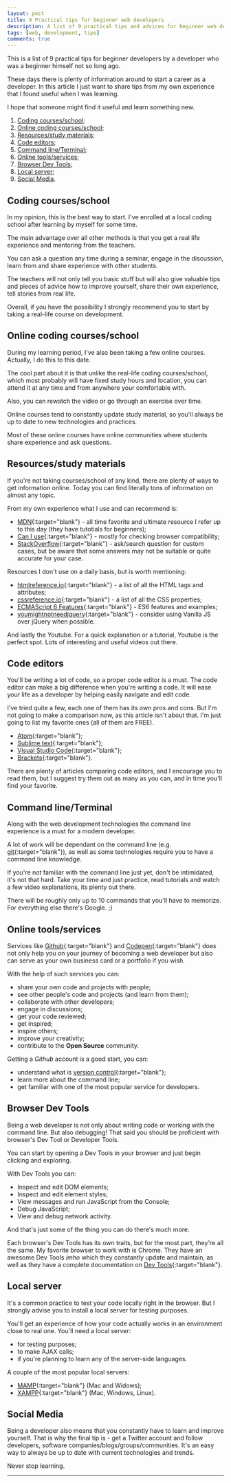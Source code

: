 ```yaml
---
layout: post
title: 9 Practical tips for beginner web developers
description: A list of 9 practical tips and advices for beginner web developers
tags: [web, development, tips]
comments: true
---
```


This is a list of 9 practical tips for beginner developers by a developer who was a beginner himself not so long ago.

These days there is plenty of information around to start a career as a developer. In this article I just want to share tips from my own experience that I found useful when I was learning.

I hope that someone might find it useful and learn something new.

1. [Coding courses/school](#coding-coursesschool);
2. [Online coding courses/school](#online-coding-coursesschool);
3. [Resources/study materials](#resourcesstudy-materials);
4. [Code editors](#code-editors);
5. [Command line/Terminal](#command-lineterminal);
6. [Online tools/services](#online-toolsservices);
7. [Browser Dev Tools](browser-dev-tools);
8. [Local server](#local-server);
9. [Social Media](#social-media).


## Coding courses/school
In my opinion, this is the best way to start. I've enrolled at a local coding school after learning by myself for some time.

The main advantage over all other methods is that you get a real life experience and mentoring from the teachers.

You can ask a question any time during a seminar, engage in the discussion, learn from and share experience with other students.

The teachers will not only tell you basic stuff but will also give valuable tips and pieces of advice how to improve yourself, share their own experience, tell stories from real life.

Overall, if you have the possibility I strongly recommend you to start by taking a real-life course on development.

## Online coding courses/school
During my learning period, I've also been taking a few online courses. Actually, I do this to this date.

The cool part about it is that unlike the real-life coding courses/school, which most probably will have fixed study hours and location, you can attend it at any time and from anywhere your comfortable with.

Also, you can rewatch the video or go through an exercise over time.

Online courses tend to constantly update study material, so you'll always be up to date to new technologies and practices.

Most of these online courses have online communities where students share experience and ask questions.

## Resources/study materials
If you're not taking courses/school of any kind, there are plenty of ways to get information online. Today you can find literally tons of information on almost any topic.

From my own experience what I use and can recommend is:
* [MDN](https://developer.mozilla.org/){:target="blank"} - all time favorite and ultimate resource I refer up to this day (they have tutotials for beginners);
* [Can I use](https://caniuse.com/){:target="blank"} - mostly for checking browser compatibility;
* [StackOverflow](https://stackoverflow.com/){:target="blank"} - ask/search question for custom cases, but be aware that some answers may not be suitable or quite accurate for your case.

Resources I don't use on a daily basis, but is worth mentioning:
* [htmlreference.io](https://htmlreference.io/){:target="blank"} - a list of all the HTML tags and attributes;
* [cssreference.io](https://cssreference.io/){:target="blank"}  - a list of all the CSS properties;
* [ECMAScript 6 Features](http://es6-features.org){:target="blank"} - ES6 features and examples;
* [youmightnotneedjquery](http://youmightnotneedjquery.com/){:target="blank"} - consider using Vanilla JS over jQuery when possible.

And lastly the Youtube. For a quick explanation or a tutorial, Youtube is the perfect spot. Lots of interesting and useful videos out there.

## Code editors
You'll be writing a lot of code, so a proper code editor is a must. The code editor can make a big difference when you're writing a code. It will ease your life as a developer by helping easily navigate and edit code.

I've tried quite a few, each one of them has its own pros and cons. But I'm not going to make a comparison now, as this article isn't about that. I'm just going to list my favorite ones (all of them are FREE).

* [Atom](https://atom.io/){:target="blank"};
* [Sublime text](https://www.sublimetext.com/){:target="blank"};
* [Visual Studio Code](https://code.visualstudio.com/){:target="blank"};
* [Brackets](http://brackets.io/){:target="blank"}.

There are plenty of articles comparing code editors, and I encourage you to read them, but I suggest try them out as many as you can, and in time you'll find your favorite.

## Command line/Terminal
Along with the web development technologies the command line experience is a must for a modern developer.

A lot of work will be dependant on the command line (e.g. [git](https://git-scm.com/){:target="blank"}), as well as some technologies require you to have a command line knowledge.

If you're not familiar with the command line just yet, don't be intimidated, it's not that hard. Take your time and just practice, read tutorials and watch a few video explanations, its plenty out there.

There will be roughly only up to 10 commands that you'll have to memorize. For everything else there's Google. ;)

## Online tools/services
Services like [Github](https://github.com){:target="blank"} and [Codepen](https://codepen.io){:target="blank"} does not only help you on your journey of becoming a web developer but also can serve as your own business card or a portfolio if you wish.

With the help of such services you can:
* share your own code and projects with people;
* see other people's code and projects (and learn from them);
* collaborate with other developers;
* engage in discussions;
* get your code reviewed;
* get inspired;
* inspire others;
* improve your creativity;
* contribute to the **Open Source** community.

Getting a *Github* account is a good start, you can:
* understand what is [version control](https://en.wikipedia.org/wiki/Version_control){:target="blank"};
* learn more about the command line;
* get familiar with one of the most popular service for developers.

## Browser Dev Tools
Being a web developer is not only about writing code or working with the command line. But also debugging! That said you should be proficient with browser's Dev Tool or Developer Tools.

You can start by opening a Dev Tools in your browser and just begin clicking and exploring.

With Dev Tools you can:
* Inspect and edit DOM elements;
* Inspect and edit element styles;
* View messages and run JavaScript from the Console;
* Debug JavaScript;
* View and debug network activity.

And that's just some of the thing you can do there's much more.

Each browser's Dev Tools has its own traits, but for the most part, they're all the same.
My favorite browser to work with is Chrome. They have an awesome Dev Tools *imho* which they constantly update and maintain, as well as they have a complete documentation on [Dev Tools](https://developers.google.com/web/tools/chrome-devtools/){:target="blank"}.

## Local server
It's a common practice to test your code locally right in the browser. But I strongly advise you to install a local server for testing purposes.

You'll get an experience of how your code actually works in an environment close to real one.
You'll need a local server:
* for testing purposes;
* to make AJAX calls;
* if you're planning to learn any of the server-side languages.

A couple of the most popular local servers:
* [MAMP](https://www.mamp.info/en/){:target="blank"} (Mac and Widows);
* [XAMPP](https://www.apachefriends.org/){:target="blank"} (Mac, Windows, Linux).

## Social Media
Being a developer also means that you constantly have to learn and improve yourself. That is why the final tip is - get a Twitter account and follow developers, software companies/blogs/groups/communities. It's an easy way to always be up to date with current technologies and trends.

Never stop learning.

---










